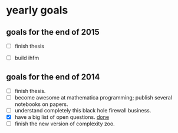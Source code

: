 yearly goals
==

goals for the end of 2015
--
 * [ ] finish thesis
 * [ ] build ihfm
 

goals for the end of 2014
--
 * [ ] finish thesis.
 * [ ] become awesome at mathematica programming; publish several notebooks on papers.
 * [ ] understand completely this black hole firewall business.
 * [x] have a big list of open questions. [done](https://github.com/silky/research_notes/issues)
 * [ ] finish the new version of complexity zoo.
